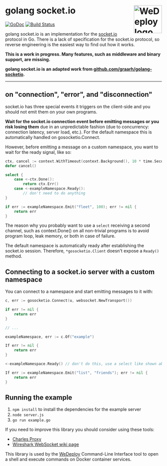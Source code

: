 # golang socket.io [<img src="https://avatars3.githubusercontent.com/u/10002920" alt="WeDeploy logo" width="90" height="90" align="right">](https://wedeploy.com/)

[![GoDoc](https://godoc.org/github.com/wedeploy/gosocketio?status.svg)](https://godoc.org/github.com/wedeploy/gosocketio) [![Build Status](https://travis-ci.org/wedeploy/gosocketio.svg?branch=master)](https://travis-ci.org/wedeploy/gosocketio)

golang socket.io is an implementation for the [socket.io](https://socket.io) protocol in Go. There is a lack of specification for the socket.io protocol, so reverse engineering is the easiest way to find out how it works.

**This is a work in progress. Many features, such as middleware and binary support, are missing.**

**golang socket.io is an adapted work from [github.com/graarh/golang-socketio](https://github.com/graarh/golang-socketio).**

---

## on "connection", "error", and "disconnection"
socket.io has three special events it triggers on the client-side and you should not emit them on your own programs.

**Wait for the socket.io connection event before emitting messages or you risk losing them** due in an unpredictable fashion (due to concurrency: connection latency, server load, etc.). For the default namespace this is automatically handled on gosocketio.Connect.

However, before emitting a message on a custom namespace, you want to wait for the ready signal, like so:

```go
ctx, cancel := context.WithTimeout(context.Background(), 10 * time.Second)
defer cancel()

select {
	case <-ctx.Done():
		return ctx.Err()
	case <-exampleNamespace.Ready():
		// don't need to do anything
}

if err := exampleNamespace.Emit("fleet", 100); err != nil {
	return err
}
```

The reason why you probably want to use a `select` receiving a second channel, such as context.Done() on all non-trivial programs is to avoid program loop, leak memory, or both in case of failure.

The default namespace is automatically ready after establishing the socket.io session. Therefore, `*gosocketio.Client` doesn't expose a `Ready()` method.

## Connecting to a socket.io server with a custom namespace
You can connect to a namespace and start emitting messages to it with:

```go
c, err := gosocketio.Connect(u, websocket.NewTransport())

if err != nil {
	return err
}

// ...

exampleNamespace, err := c.Of("example")

If err != nil {
	return err
}

<-exampleNamespace.Ready() // don't do this, use a select like shown above instead!

If err := exampleNamespace.Emit("list", "friends"); err != nil {
	return err
}
```

## Running the example

1. `npm install` to install the dependencies for the example server
2. `node server.js`
2. `go run example.go`

If you need to improve this library you should consider using these tools:

* [Charles Proxy](https://www.charlesproxy.com)
* [Wireshark WebSocket wiki page](https://wiki.wireshark.org/WebSocket)

This library is used by the [WeDeploy](https://wedeploy.com) Command-Line Interface tool to open a shell and execute commands on Docker container services.

